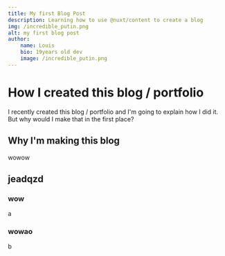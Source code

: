 ```yaml
---
title: My first Blog Post
description: Learning how to use @nuxt/content to create a blog
img: /incredible_putin.png
alt: my first blog post
author:
    name: Louis
    bio: 19years old dev
    image: /incredible_putin.png
---
```


# How I created this blog / portfolio

I recently created this blog / portfolio 
and I'm going to explain how I did it.
But why would I make that in the first place?

## Why I'm making this blog



wowow

<InfoBox>
  <template #info-box>
    This is a vue component inside markdown using slots
  </template>
</Infobox>

## jeadqzd

### wow
a
### wowao
b
